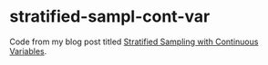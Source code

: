 # stratified-sampl-cont-var
 Code from my blog post titled [Stratified Sampling with Continuous Variables](https://yasenov.com/2024/12/stratified-sampling-with-continuous-variables/).
